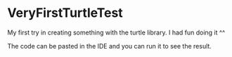# VeryFirstTurtleTest
My first try in creating something with the turtle library. I had fun doing it ^^

The code can be pasted in the IDE and you can run it to see the result.

